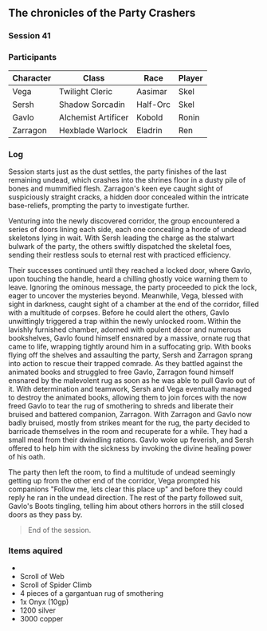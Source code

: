 ## The chronicles of the Party Crashers
### Session 41

### Participants
| Character| Class | Race | Player |
|--|--|--|--|
| Vega | Twilight Cleric | Aasimar | Skel |
| Sersh | Shadow Sorcadin | Half-Orc | Skel |
| Gavlo | Alchemist Artificer | Kobold | Ronin |
| Zarragon | Hexblade Warlock | Eladrin | Ren |

### Log
Session starts just as the dust settles, the party finishes of the last remaining undead, which crashes into the shrines floor in a dusty pile of bones and mummified flesh.
Zarragon's keen eye caught sight of suspiciously straight cracks, a hidden door concealed within the intricate base-reliefs, prompting the party to investigate further.

Venturing into the newly discovered corridor, the group encountered a series of doors lining each side, each one concealing a horde of undead skeletons lying in wait. With Sersh leading the charge as the stalwart bulwark of the party, the others swiftly dispatched the skeletal foes, sending their restless souls to eternal rest with practiced efficiency.

Their successes continued until they reached a locked door, where Gavlo, upon touching the handle, heard a chilling ghostly voice warning them to leave. Ignoring the ominous message, the party proceeded to pick the lock, eager to uncover the mysteries beyond. Meanwhile, Vega, blessed with sight in darkness, caught sight of a chamber at the end of the corridor, filled with a multitude of corpses. Before he could alert the others, Gavlo unwittingly triggered a trap within the newly unlocked room. Within the lavishly furnished chamber, adorned with opulent décor and numerous bookshelves, Gavlo found himself ensnared by a massive, ornate rug that came to life, wrapping tightly around him in a suffocating grip. With books flying off the shelves and assaulting the party, Sersh and Zarragon sprang into action to rescue their trapped comrade.
As they battled against the animated books and struggled to free Gavlo, Zarragon found himself ensnared by the malevolent rug as soon as he was able to pull Gavlo out of it. With determination and teamwork, Sersh and Vega eventually managed to destroy the animated books, allowing them to join forces with the now freed Gavlo to tear the rug of smothering to shreds and liberate their bruised and battered companion, Zarragon.
With Zarragon and Gavlo now badly bruised, mostly from strikes meant for the rug, the party decided to barricade themselves in the room and recuperate for a while. They had a small meal from their dwindling rations. Gavlo woke up feverish, and Sersh offered to help him with the sickness by invoking the divine healing power of his oath.

The party then left the room, to find a multitude of undead seemingly getting up from the other end of the corridor, Vega prompted his companions "Follow me, lets clear this place up" and before they could reply he ran in the undead direction. The rest of the party followed suit, Gavlo's Boots tingling, telling him about others horrors in the still closed doors as they pass by.


> End of the session.

### Items aquired
- 
- Scroll of Web
- Scroll of Spider Climb
- 4 pieces of a gargantuan rug of smothering
- 1x Onyx (10gp)
- 1200 silver
- 3000 copper
